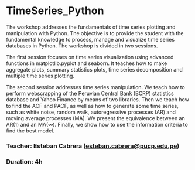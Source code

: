 # TimeSeries_Python
The workshop addresses the fundamentals of time series plotting and manipulation with Python. The objective is to provide the student with the fundamental knowledge to process, manage and visualize time series databases in Python. The workshop is divided in two sessions. 

The first session focuses on time series visualization using advanced functions in matplotlib.pyplot and seaborn. It teaches how to make aggregate plots, summary statistics plots, time series decomposition and multiple time series plotting.

The second session addresses time series manipulation. We teach how to perform webscrapping of the Peruvian Central Bank (BCRP) statistics database and Yahoo Finance by means of two libraries. Then we teach how to find the ACF and PACF, as well as how to generate some time series, such as white noise, random walk, autoregressive processes (AR) and moving average processes (MA). We present the equivalence between an AR(1) and an MA(∞). Finally, we show how to use the information criteria to find the best model. 

### Teacher: Esteban Cabrera (esteban.cabrera@pucp.edu.pe)
### Duration: 4h 

